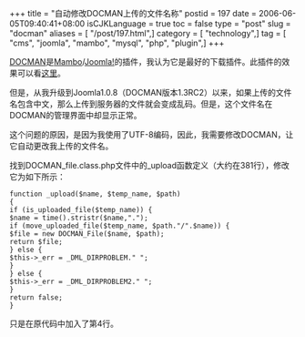 +++
title = "自动修改DOCMAN上传的文件名称"
postid = 197
date = 2006-06-05T09:40:41+08:00
isCJKLanguage = true
toc = false
type = "post"
slug = "docman"
aliases = [ "/post/197.html",]
category = [ "technology",]
tag = [ "cms", "joomla", "mambo", "mysql", "php", "plugin",]
+++


[DOCMAN](http://www.mambodocman.com/)是[Mambo](http://mamboserver.com/)/[Joomla!](http://www.joomla.org)的插件，我认为它是最好的下载插件。此插件的效果可以看[这里](http://cai.mediasky.cn/index.php?option=com_docman&Itemid=51)。

但是，从我升级到Joomla1.0.8（DOCMAN版本1.3RC2）以来，如果上传的文件名包含中文，那么上传到服务器的文件就会变成乱码。但是，这个文件名在DOCMAN的管理界面中却显示正常。

这个问题的原因，是因为我使用了UTF-8编码，因此，我需要修改DOCMAN，让它自动更改我上传的文件名。

找到DOCMAN\_file.class.php文件中的\_upload函数定义（大约在381行），修改它为如下所示：<!--more-->

``` {line="1" lang="php"}
function _upload($name, $temp_name, $path)
{
if (is_uploaded_file($temp_name)) {
$name = time().stristr($name,".");
if (move_uploaded_file($temp_name, $path."/".$name)) {
$file = new DOCMAN_File($name, $path);
return $file;
} else {
$this->_err = _DML_DIRPROBLEM." ";
}
} else {
$this->_err = _DML_DIRPROBLEM2." ";
}
return false;
}
```

只是在原代码中加入了第4行。

